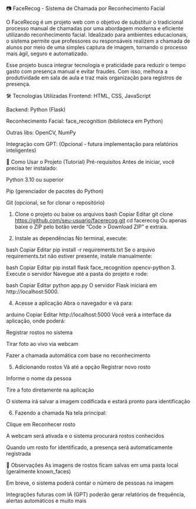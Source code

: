 📷 FaceRecog - Sistema de Chamada por Reconhecimento Facial

O FaceRecog é um projeto web com o objetivo de substituir o tradicional processo manual de chamadas por uma abordagem moderna e eficiente utilizando reconhecimento facial. Idealizado para ambientes educacionais, o sistema permite que professores ou responsáveis realizem a chamada de alunos por meio de uma simples captura de imagem, tornando o processo mais ágil, seguro e automatizado.

Esse projeto busca integrar tecnologia e praticidade para reduzir o tempo gasto com presença manual e evitar fraudes. Com isso, melhora a produtividade em sala de aula e traz mais organização para registros de presença.

🛠️ Tecnologias Utilizadas
Frontend: HTML, CSS, JavaScript

Backend: Python (Flask)

Reconhecimento Facial: face_recognition (biblioteca em Python)

Outras libs: OpenCV, NumPy

Integração com GPT: (Opcional - futura implementação para relatórios inteligentes)

🚀 Como Usar o Projeto (Tutorial)
Pré-requisitos
Antes de iniciar, você precisa ter instalado:

Python 3.10 ou superior

Pip (gerenciador de pacotes do Python)

Git (opcional, se for clonar o repositório)

1. Clone o projeto ou baixe os arquivos
bash
Copiar
Editar
git clone https://github.com/seu-usuario/facerecog.git
cd facerecog
Ou apenas baixe o ZIP pelo botão verde “Code > Download ZIP” e extraia.

2. Instale as dependências
No terminal, execute:

bash
Copiar
Editar
pip install -r requirements.txt
Se o arquivo requirements.txt não estiver presente, instale manualmente:

bash
Copiar
Editar
pip install flask face_recognition opencv-python
3. Execute o servidor
Navegue até a pasta do projeto e rode:

bash
Copiar
Editar
python app.py
O servidor Flask iniciará em http://localhost:5000.

4. Acesse a aplicação
Abra o navegador e vá para:

arduino
Copiar
Editar
http://localhost:5000
Você verá a interface da aplicação, onde poderá:

Registrar rostos no sistema

Tirar foto ao vivo via webcam

Fazer a chamada automática com base no reconhecimento

5. Adicionando rostos
Vá até a opção Registrar novo rosto

Informe o nome da pessoa

Tire a foto diretamente na aplicação

O sistema irá salvar a imagem codificada e estará pronto para identificação

6. Fazendo a chamada
Na tela principal:

Clique em Reconhecer rosto

A webcam será ativada e o sistema procurará rostos conhecidos

Quando um rosto for identificado, a presença será automaticamente registrada

📌 Observações
As imagens de rostos ficam salvas em uma pasta local (geralmente known_faces)

Em breve, o sistema poderá contar o número de pessoas na imagem

Integrações futuras com IA (GPT) poderão gerar relatórios de frequência, alertas automáticos e muito mais

